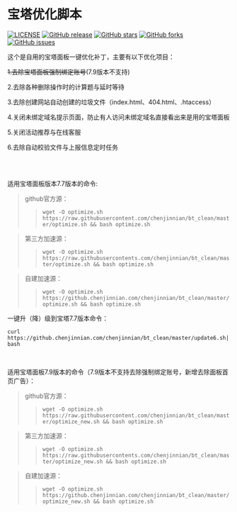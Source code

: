 # 宝塔优化脚本

[![LICENSE](https://img.shields.io/badge/license-Apache--2.0-green)](https://github.com/chenjinnian/bt_clean/blob/main/LICENSE)
[![GitHub release](https://img.shields.io/github/release/chenjinnian/bt_clean.svg)](https://github.com/chenjinnian/bt_clean/releases)
[![GitHub stars](https://img.shields.io/github/stars/chenjinnian/bt_clean)](https://github.com/chenjinnian/bt_clean/stargazers)
[![GitHub forks](https://img.shields.io/github/forks/chenjinnian/bt_clean)](https://github.com/chenjinnian/bt_clean/network/members)
[![GitHub issues](https://img.shields.io/github/issues/chenjinnian/bt_clean)](https://github.com/chenjinnian/bt_clean/issues) 



这个是自用的宝塔面板一键优化补丁，主要有以下优化项目：

~~1.去除宝塔面板强制绑定账号~~(7.9版本不支持)

2.去除各种删除操作时的计算题与延时等待

3.去除创建网站自动创建的垃圾文件（index.html、404.html、.htaccess）

4.关闭未绑定域名提示页面，防止有人访问未绑定域名直接看出来是用的宝塔面板

5.关闭活动推荐与在线客服

6.去除自动校验文件与上报信息定时任务  

<br><br>

适用宝塔面板版本7.7版本的命令:  

>github官方源：
>>```wget -O optimize.sh https://raw.githubusercontent.com/chenjinnian/bt_clean/master/optimize.sh && bash optimize.sh```

>第三方加速源：
>>```wget -O optimize.sh https://raw.githubusercontents.com/chenjinnian/bt_clean/master/optimize.sh && bash optimize.sh```

>自建加速源：
>>```wget -O optimize.sh https://github.chenjinnian.com/chenjinnian/bt_clean/master/optimize.sh && bash optimize.sh```

一键升（降）级到宝塔7.7版本命令：  

```curl https://github.chenjinnian.com/chenjinnian/bt_clean/master/update6.sh|bash```

<br>

适用宝塔面板7.9版本的命令（7.9版本不支持去除强制绑定账号，新增去除面板首页广告）：  

>github官方源：
>>```wget -O optimize.sh https://raw.githubusercontent.com/chenjinnian/bt_clean/master/optimize_new.sh && bash optimize.sh```

>第三方加速源：
>>```wget -O optimize.sh https://raw.githubusercontents.com/chenjinnian/bt_clean/master/optimize_new.sh && bash optimize.sh```

>自建加速源：
>>```wget -O optimize.sh https://github.chenjinnian.com/chenjinnian/bt_clean/master/optimize_new.sh && bash optimize.sh```
